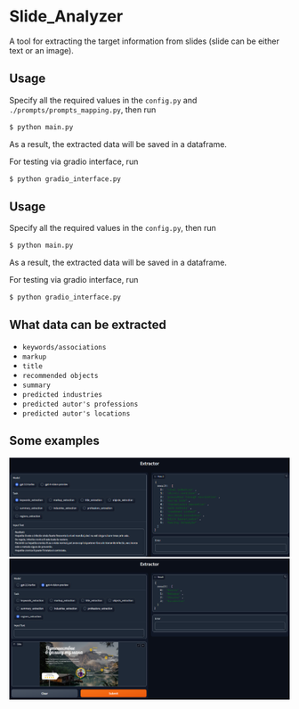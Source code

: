 # Slide_Analyzer

A tool for extracting the target information from slides (slide can be either text or an image).

## Usage
Specify all the required values in the `config.py` and `./prompts/prompts_mapping.py`, then run
```bash
$ python main.py
```
As a result, the extracted data will be saved in a dataframe.  


For testing via gradio interface, run
```bash
$ python gradio_interface.py
```

## Usage
Specify all the required values in the `config.py`, then run
```bash
$ python main.py
```
As a result, the extracted data will be saved in a dataframe.  


For testing via gradio interface, run
```bash
$ python gradio_interface.py
```

## What data can be extracted
* `keywords/associations`
* `markup`
* `title`
* `recommended objects`
* `summary`
* `predicted industries`
* `predicted autor's professions`
* `predicted autor's locations`

## Some examples
<p>
  <img src="./interface_gallery/interface_1.png" width="800" />
  <img src="./interface_gallery/interface_2.png" width="800" />
</p>
